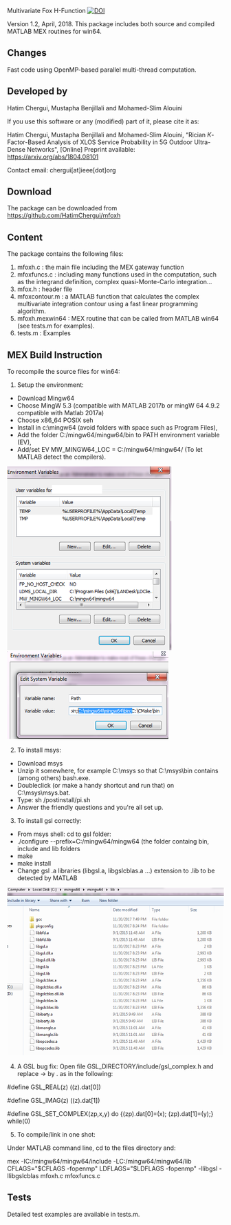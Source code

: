 Multivariate Fox H-Function [![DOI](https://zenodo.org/badge/DOI/10.5281/zenodo.1217925.svg)](https://doi.org/10.5281/zenodo.1217925)

Version 1.2, April, 2018. 
This package includes both source and compiled MATLAB MEX routines for win64.

Changes
-------
Fast code using OpenMP-based parallel multi-thread computation.

Developed by
-------------

Hatim Chergui, Mustapha Benjillali and Mohamed-Slim Alouini

If you use this software or any (modified) part of it, please cite it as:

Hatim Chergui, Mustapha Benjillali and Mohamed-Slim Alouini, “Rician $K$-Factor-Based Analysis of XLOS Service Probability in 5G Outdoor Ultra-Dense Networks", [Online] Preprint available: https://arxiv.org/abs/1804.08101

Contact email: chergui[at]ieee[dot]org

Download
--------

The package can be downloaded from https://github.com/HatimChergui/mfoxh

Content
-------

The package contains the following files:

1. mfoxh.c        : the main file including the MEX gateway function
2. mfoxfuncs.c    : including many functions used in the computation, such as the integrand definition, complex quasi-Monte-Carlo integration...
3. mfox.h         : header file
4. mfoxcontour.m  : a MATLAB function that calculates the complex multivariate integration contour using a fast linear programming algorithm.
5. mfoxh.mexwin64 : MEX routine that can be called from MATLAB win64 (see tests.m for examples).
6. tests.m        : Examples

MEX Build Instruction
---------------------

To recompile the source files for win64:
1. Setup the environment:
- Download Mingw64
- Choose MingW 5.3 (compatible with MATLAB 2017b or mingW 64 4.9.2 compatible with Matlab 2017a)
- Choose x86_64 POSIX seh
- Install in c:\mingw64 (avoid folders with space such as Program Files),
- Add the folder C:/mingw64/mingw64/bin to PATH environment variable (EV),
- Add/set EV MW_MINGW64_LOC = C:/mingw64/mingw64/ (To let MATLAB detect the compilers).
 
 ![Screenshot](env2.png)   ![Screenshot](PATH.png)
 
2. To install msys: 
- Download msys
- Unzip it somewhere, for example C:\msys so that C:\msys\bin contains (among others) bash.exe.
- Doubleclick (or make a handy shortcut and run that) on C:\msys\msys.bat.
- Type: sh /postinstall/pi.sh
- Answer the friendly questions and you're all set up.

3. To install gsl correctly:
- From msys shell: cd to gsl folder:
- ./configure --prefix=C:/mingw64/mingw64 (the folder containg bin, include and lib folders
- make
- make install
- Change gsl .a libraries (libgsl.a, libgslcblas.a ...) extension to .lib to be detected by MATLAB

![Screenshot](LIB.png)

4. A GSL bug fix: 
Open file GSL_DIRECTORY/include/gsl_complex.h and replace -> by . as in the following:

#define GSL_REAL(z) ((z).dat[0])

#define GSL_IMAG(z) ((z).dat[1])

#define GSL_SET_COMPLEX(zp,x,y) do {(zp).dat[0]=(x); (zp).dat[1]=(y);} while(0)

5. To compile/link in one shot:

Under MATLAB command line, cd to the files directory and:
   
mex -IC:/mingw64/mingw64/include -LC:/mingw64/mingw64/lib CFLAGS="$CFLAGS -fopenmp" LDFLAGS="$LDFLAGS -fopenmp" -llibgsl -llibgslcblas mfoxh.c mfoxfuncs.c            

Tests
-----

Detailed test examples are available in tests.m.
